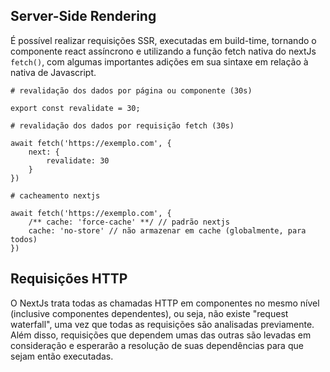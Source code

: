 ## Server-Side Rendering
É possível realizar requisições SSR, executadas em build-time, tornando o componente react assíncrono e utilizando a função
fetch nativa do nextJs `fetch()`, com algumas importantes adições em sua sintaxe em relação à nativa de Javascript.

```
# revalidação dos dados por página ou componente (30s)

export const revalidate = 30;
```
```
# revalidação dos dados por requisição fetch (30s)

await fetch('https://exemplo.com', { 
    next: { 
        revalidate: 30 
    }
})
```

```
# cacheamento nextjs

await fetch('https://exemplo.com', { 
    /** cache: 'force-cache' **/ // padrão nextjs
    cache: 'no-store' // não armazenar em cache (globalmente, para todos)
})
```


## Requisições HTTP
O NextJs trata todas as chamadas HTTP em componentes no mesmo nível (inclusive componentes dependentes), 
ou seja, não existe "request waterfall", uma vez que todas as requisições são analisadas previamente.
Além disso, requisições que dependem umas das outras são levadas em consideração e esperarão a resolução
de suas dependências para que sejam então executadas.